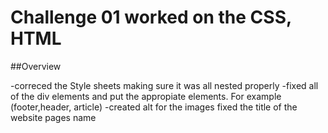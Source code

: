 # Challenge 01 worked on the CSS, HTML 


##Overview

-correced the Style sheets making sure it was all nested properly
-fixed all of the div elements and put the appropiate elements. For example (footer,header, article)
-created alt for the images 
fixed the title of the website pages name 
